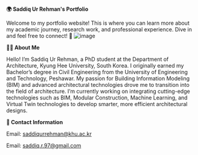 **🌍 Saddiq Ur Rehman's Portfolio**


Welcome to my portfolio website! This is where you can learn more about my academic journey, research work, and professional experience. Dive in and feel free to connect! 🚀
![image](https://github.com/user-attachments/assets/24ed8163-a6c9-4fce-b4a6-cd3893ee3a7e)





**🧑‍🎓 About Me**


Hello! I’m Saddiq Ur Rehman, a PhD student at the Department of Architecture, Kyung Hee University, South Korea. I originally earned my Bachelor’s degree in Civil Engineering from the University of Engineering and Technology, Peshawar. 
My passion for Building Information Modeling (BIM) and advanced architectural technologies drove me to transition into the field of architecture.
I’m currently working on integrating cutting-edge technologies such as BIM, Modular Construction, Machine Learning, and Virtual Twin technologies to develop smarter, more efficient architectural designs.

**📧 Contact Information**

Email: saddiqurrehman@khu.ac.kr

Email: saddiq.r.97@gmail.com
